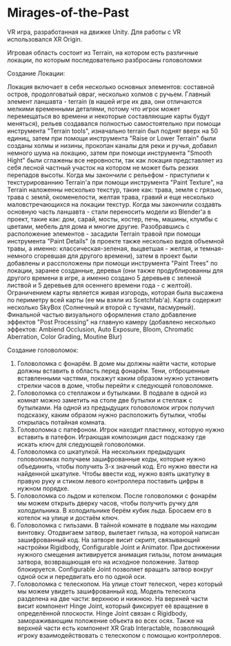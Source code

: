 # Mirages-of-the-Past

VR игра, разработанная на движке Unity. Для работы с VR использовался XR Origin.

Игровая область состоит из Terrain, на котором есть различные локации, по которым последовательно разбросаны головоломки

Создание Локации:

Локация включает в себя несколько основных элементов: составной остров, продолговатый овраг, несколько холмов с ручьем. Главный элемент ланшавта - terrain (в нашей игре их два, они отличаются мелкими временными деталями, потому что игрок может перемещаться во времени и некоторые составляющие карты будут меняться), рельев создавался полностью самостоятельно при помощи инструмента "Terrain tools", изначально terrain был поднят вверх на 50 единиц, затем при помощи инструмента "Raise or Lower Terrain" были созданы холмы и низины, прокопан каналы для реки и ручья, добавил немного шума на локацию, затем при помощи инструмента "Smooth Hight" были сглажены все неровности, так как локация представляет из себя лесной частный участок на котором не может быть резких перепадов высоты. Когда мы закончили с рельефом - приступили к текстурированнию Terrain'a при помощи инструмента "Paint Texture", на Terrain наложенны несколько текстур, такие как: трава, земля с грязью, трава с землй, окоменелости, желтая трава, гравий и еще несколько маловстречающихся на локации текстур. Когда мы закончили создавть основную часть ланшавта - стали переносить модели из Blender'a в проект, такие как: дом, сарай, мосты, костер, печь, машины, клумбы с цветами, мебель для дома и многие другие. Разобравшись с расположение элементов - засадили Terrain травой при помощи инструмента "Paint Details" (в проекте также несколько видов объемной травы, а именно: классическая-зеленая, выцветшая - желтая, и темная- немного сгоревшая для другого времени), затем в проект были добавлены и рассположены при помощи инструмента "Paint Trees" по локации, заранее созданные, деревья (они также продублированны для другого времени в игре, а именно создано 5 деревьев с зеленой листвой и 5 деревьев для осеннего времени года - с желтой). Ограничением карты является живая изгородь, которая была высажена по периметру всей карты (ее мы взяли из Scetchfab'a). Карта содержит несколько SkyBox (Солнечный и второй с тучами, пасмурный). Финальной частью визуального оформления стало добавление эффектов "Post Processing" на главную камеру (добавлено несколько эффектов: Ambiend Occlusion, Auto Exposure, Bloom, Chromatic Aberration, Color Grading, Moutine Blur)


Создание головоломок:

1. Головоломка с фонарём. В доме мы должны найти части, которые должны вставить в область перед фонарём. Тени, отброшенные вставленными частями, покажут каким образом нужно установить стрелки часов в доме, чтобы перейти к следующей головоломке.
2. Головоломка со стеллажом и бутылками. В подвале в одной из комнат можно заметить на столе две бутылки и стеллаж с бутылками. На одной из предыдущих головоломок игрок получил подсказку, каким образом нужно расположить бутылки, чтобы открылась потайная комната.
3. Головоломка с патефоном. Игрок находит пластинку, которую нужно вставить в патефон. Играющая композиция даст подсказку где искать ключ для следующей головоломки.
4. Головоломка со шкатулкой. На нескольких предыдущих головоломках получаем зашифрованные коды, которые нужно объединить, чтобы получить 3-х значный код. Его нужно ввести на найденной шкатулке. Чтобы ввести код, нужно взять шкатулку в правую руку и стиком левого контроллера поставить цифры в нужном порядке.
5. Головоломка со льдом и котелком. После головоломки с фонарём мы можем открыть дверку часов, чтобы получить ручку для холодильника. В холодильнике берём кубик льда. Бросаем его в котелок на улице и достаём ключ.
6. Головоломка с гильзами. В тайной комнате в подвале мы находим винтовку. Отодвигаем затвор, вылетает гильза, на которой написан зашифрованный код. На затворе висит скрипт, связывающий настройки Rigidbody, Configurable Joint и Animator. При достижении нужного смещения активируется анимация гильзы, потом анимация затвора, возвращающая его на исходное положение. Затвор блокируется. Configurable Joint позволяет вращать затвор вокруг одной оси и передвигать его по одной оси.
7. Головоломка с телескопом. На улице стоит телескоп, через который мы можем увидеть зашифрованный код. Модель телескопа разделена на две части: верхнюю и нижнюю. На верхней части висит компонент Hinge Joint, который фиксирует её вращение в определённой плоскости. Hinge Joint связан с Rigidbody, замораживающим положение объекта во всех осях. Также на верхней части есть компонент XR Grab Interactable, позволяющий игроку взаимодействовать с телескопом с помощью контроллеров. 
